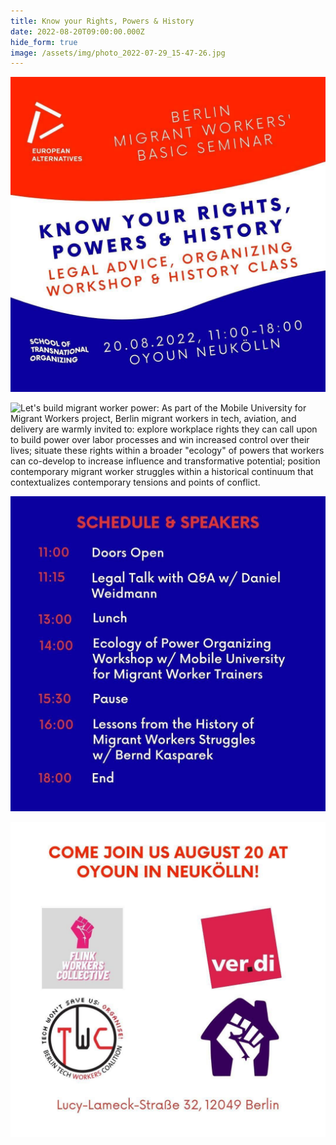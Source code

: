 ```yaml
---
title: Know your Rights, Powers & History
date: 2022-08-20T09:00:00.000Z
hide_form: true
image: /assets/img/photo_2022-07-29_15-47-26.jpg
---
```

![Know your rights, powers & history: legal advice, organizing workshop & history class. 20.08.2022 11:00-18:00 Oyoun Neukölln. School of Transnational Organizing.](/assets/img/photo_2022-07-29_15-47-26.jpg "Know your rights, powers and history")

![Let's build migrant worker power: As part of the Mobile University for Migrant Workers project, Berlin migrant workers in tech, aviation, and delivery are warmly invited to: explore workplace rights they can call upon to build power over labor processes and win increased control over their lives; situate these rights within a broader "ecology" of powers that workers can co-develop to increase influence and transformative potential; position contemporary migrant worker struggles within a historical continuum that contextualizes contemporary tensions and points of conflict.](/assets/img/photo_2022-07-29_15-47-30.jpg "Let's build migrant worker power")

![Schedule & speakers: 11:00 - Doors Open; 11:15 - Legal talk with Daniel Weidmann; 13:00 Lunch; 14:00 Ecology of Power Organizing Workshop w Mobile University for Migrant Worker Trainers; 15:30 Break; 16:00 Lessons from the History of Migrant Workers Struggles w Bernd Kasparek; 18:00 End](/assets/img/photo_2022-07-29_15-47-33.jpg "Schedule & Speakers")

![Come join us August 20 at Oyoun in Neukölln! Flink Workers Collective, Ver.di, Berlin Tech Workers Coalition, and Lieferando Workers Collective. Lucy-Lameck-Straße 32 12049 Berlin](/assets/img/photo_2022-07-29_15-47-36.jpg "Come join us!")